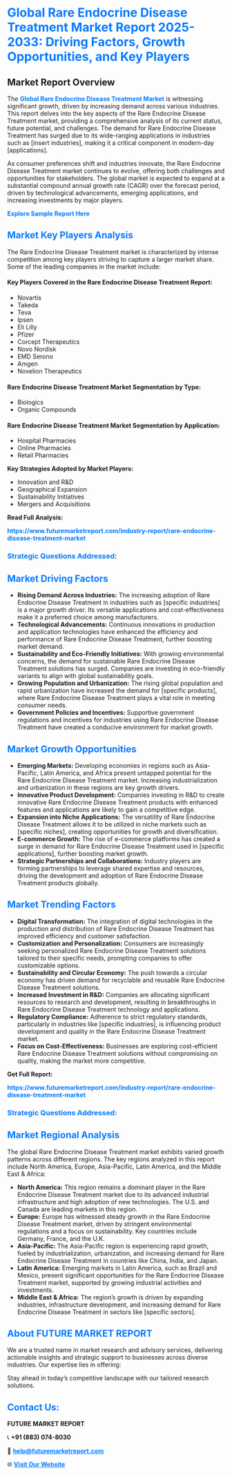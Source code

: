 <h1 style="color: #007BFF;">Global Rare Endocrine Disease Treatment Market Report 2025-2033: Driving Factors, Growth Opportunities, and Key Players</h1>

<section id="overview">
<h2>Market Report Overview</h2>
<p>The <a href="https://www.futuremarketreport.com/industry-report/rare-endocrine-disease-treatment-market" style="color: #007BFF; text-decoration: none;"><strong>Global Rare Endocrine Disease Treatment Market</strong></a> is witnessing significant growth, driven by increasing demand across various industries. This report delves into the key aspects of the Rare Endocrine Disease Treatment market, providing a comprehensive analysis of its current status, future potential, and challenges. The demand for Rare Endocrine Disease Treatment has surged due to its wide-ranging applications in industries such as [insert industries], making it a critical component in modern-day [applications].</p>
<p>As consumer preferences shift and industries innovate, the Rare Endocrine Disease Treatment market continues to evolve, offering both challenges and opportunities for stakeholders. The global market is expected to expand at a substantial compound annual growth rate (CAGR) over the forecast period, driven by technological advancements, emerging applications, and increasing investments by major players.</p>
</section>

<section id="overview">
<p><a href="https://www.futuremarketreport.com/request-sample/reportId=77264" style="color: #007BFF; text-decoration: none;"><strong>Explore Sample Report Here</strong></a></p>
</section>

<section id="key-players">
<h2 style="color: #007BFF;">Market Key Players Analysis</h2>
<p>The Rare Endocrine Disease Treatment market is characterized by intense competition among key players striving to capture a larger market share. Some of the leading companies in the market include:</p>
<h4>Key Players Covered in the Rare Endocrine Disease Treatment Report:</h4>
<ul><li>Novartis</li><li>Takeda</li><li>Teva</li><li>Ipsen</li><li>Eli Lilly</li><li>Pfizer</li><li>Corcept Therapeutics</li><li>Novo Nordisk</li><li>EMD Serono</li><li>Amgen</li><li>Novelion Therapeutics</li></ul>
<h4>Rare Endocrine Disease Treatment Market Segmentation by Type:</h4>
<ul><li>Biologics</li><li>Organic Compounds</li></ul>

<h4>Rare Endocrine Disease Treatment Market Segmentation by Application:</h4>
<ul><li>Hospital Pharmacies</li><li>Online Pharmacies</li><li>Retail Pharmacies</li></ul>
<p><strong>Key Strategies Adopted by Market Players:</strong></p>
<ul>
<li>Innovation and R&D</li>
<li>Geographical Expansion</li>
<li>Sustainability Initiatives</li>
<li>Mergers and Acquisitions</li>
</ul>
</section>

<section>
<p><strong>Read Full Analysis: </strong></p><a href="https://www.futuremarketreport.com/industry-report/rare-endocrine-disease-treatment-market" style="color: #007BFF; text-decoration: none;"><strong>https://www.futuremarketreport.com/industry-report/rare-endocrine-disease-treatment-market</strong></a>
<h3 style="color: #007BFF;">Strategic Questions Addressed:</h3>
</section>

<section id="driving-factors">
<h2 style="color: #007BFF;">Market Driving Factors</h2>
<ul>
<li><strong>Rising Demand Across Industries:</strong> The increasing adoption of Rare Endocrine Disease Treatment in industries such as [specific industries] is a major growth driver. Its versatile applications and cost-effectiveness make it a preferred choice among manufacturers.</li>
<li><strong>Technological Advancements:</strong> Continuous innovations in production and application technologies have enhanced the efficiency and performance of Rare Endocrine Disease Treatment, further boosting market demand.</li>
<li><strong>Sustainability and Eco-Friendly Initiatives:</strong> With growing environmental concerns, the demand for sustainable Rare Endocrine Disease Treatment solutions has surged. Companies are investing in eco-friendly variants to align with global sustainability goals.</li>
<li><strong>Growing Population and Urbanization:</strong> The rising global population and rapid urbanization have increased the demand for [specific products], where Rare Endocrine Disease Treatment plays a vital role in meeting consumer needs.</li>
<li><strong>Government Policies and Incentives:</strong> Supportive government regulations and incentives for industries using Rare Endocrine Disease Treatment have created a conducive environment for market growth.</li>
</ul>
</section>

<section id="growth-opportunities">
<h2 style="color: #007BFF;">Market Growth Opportunities</h2>
<ul>
<li><strong>Emerging Markets:</strong> Developing economies in regions such as Asia-Pacific, Latin America, and Africa present untapped potential for the Rare Endocrine Disease Treatment market. Increasing industrialization and urbanization in these regions are key growth drivers.</li>
<li><strong>Innovative Product Development:</strong> Companies investing in R&D to create innovative Rare Endocrine Disease Treatment products with enhanced features and applications are likely to gain a competitive edge.</li>
<li><strong>Expansion into Niche Applications:</strong> The versatility of Rare Endocrine Disease Treatment allows it to be utilized in niche markets such as [specific niches], creating opportunities for growth and diversification.</li>
<li><strong>E-commerce Growth:</strong> The rise of e-commerce platforms has created a surge in demand for Rare Endocrine Disease Treatment used in [specific applications], further boosting market growth.</li>
<li><strong>Strategic Partnerships and Collaborations:</strong> Industry players are forming partnerships to leverage shared expertise and resources, driving the development and adoption of Rare Endocrine Disease Treatment products globally.</li>
</ul>
</section>

<section id="trending-factors">
<h2 style="color: #007BFF;">Market Trending Factors</h2>
<ul>
<li><strong>Digital Transformation:</strong> The integration of digital technologies in the production and distribution of Rare Endocrine Disease Treatment has improved efficiency and customer satisfaction.</li>
<li><strong>Customization and Personalization:</strong> Consumers are increasingly seeking personalized Rare Endocrine Disease Treatment solutions tailored to their specific needs, prompting companies to offer customizable options.</li>
<li><strong>Sustainability and Circular Economy:</strong> The push towards a circular economy has driven demand for recyclable and reusable Rare Endocrine Disease Treatment solutions.</li>
<li><strong>Increased Investment in R&D:</strong> Companies are allocating significant resources to research and development, resulting in breakthroughs in Rare Endocrine Disease Treatment technology and applications.</li>
<li><strong>Regulatory Compliance:</strong> Adherence to strict regulatory standards, particularly in industries like [specific industries], is influencing product development and quality in the Rare Endocrine Disease Treatment market.</li>
<li><strong>Focus on Cost-Effectiveness:</strong> Businesses are exploring cost-efficient Rare Endocrine Disease Treatment solutions without compromising on quality, making the market more competitive.</li>
</ul>
</section>

<section>
<p><strong>Get Full Report: </strong></p><a href="https://www.futuremarketreport.com/industry-report/rare-endocrine-disease-treatment-market" style="color: #007BFF; text-decoration: none;"><strong>https://www.futuremarketreport.com/industry-report/rare-endocrine-disease-treatment-market</strong></a>
<h3 style="color: #007BFF;">Strategic Questions Addressed:</h3>
</section>


<section id="regional-analysis">
<h2 style="color: #007BFF;">Market Regional Analysis</h2>
<p>The global Rare Endocrine Disease Treatment market exhibits varied growth patterns across different regions. The key regions analyzed in this report include North America, Europe, Asia-Pacific, Latin America, and the Middle East & Africa:</p>
<ul>
<li><strong>North America:</strong> This region remains a dominant player in the Rare Endocrine Disease Treatment market due to its advanced industrial infrastructure and high adoption of new technologies. The U.S. and Canada are leading markets in this region.</li>
<li><strong>Europe:</strong> Europe has witnessed steady growth in the Rare Endocrine Disease Treatment market, driven by stringent environmental regulations and a focus on sustainability. Key countries include Germany, France, and the U.K.</li>
<li><strong>Asia-Pacific:</strong> The Asia-Pacific region is experiencing rapid growth, fueled by industrialization, urbanization, and increasing demand for Rare Endocrine Disease Treatment in countries like China, India, and Japan.</li>
<li><strong>Latin America:</strong> Emerging markets in Latin America, such as Brazil and Mexico, present significant opportunities for the Rare Endocrine Disease Treatment market, supported by growing industrial activities and investments.</li>
<li><strong>Middle East & Africa:</strong> The region’s growth is driven by expanding industries, infrastructure development, and increasing demand for Rare Endocrine Disease Treatment in sectors like [specific sectors].</li>
</ul>
</section>

<footer>
<h2 style="color: #007BFF;">About FUTURE MARKET REPORT</h2>
<p>We are a trusted name in market research and advisory services, delivering actionable insights and strategic support to businesses across diverse industries. Our expertise lies in offering:</p>

<p>Stay ahead in today’s competitive landscape with our tailored research solutions.</p>

<h2 style="color: #007BFF;">Contact Us:</h2>
<p><strong>FUTURE MARKET REPORT</strong></p>
<p>📞 <strong>+91 (883) 074-8030</strong></p>
<p>📧 <strong><a href="mailto:help@futuremarketreport.com" style="color: #007BFF;">help@futuremarketreport.com</a></strong></p>
<p>🌐 <strong><a href="https://www.futuremarketreport.com/" style="color: #007BFF;">Visit Our Website</a></strong></p>
</footer>